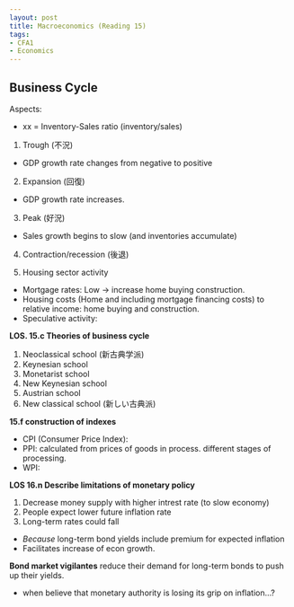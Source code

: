 ```yaml
---
layout: post
title: Macroeconomics (Reading 15)
tags: 
- CFA1
- Economics
---
```



## Business Cycle

Aspects:
* xx = Inventory-Sales ratio (inventory/sales)


1. Trough (不況)
  - GDP growth rate changes from negative to positive
  
2. Expansion (回復)
  - GDP growth rate increases. 
3. Peak (好況)
  - Sales growth begins to slow (and inventories accumulate)
4. Contraction/recession (後退)


1. Housing sector activity
*  Mortgage rates: Low -> increase home buying construction.
*  Housing costs (Home and including mortgage financing costs) to relative income: home buying and construction. 
*  Speculative activity:  

**LOS. 15.c Theories of business cycle** <br>

1. Neoclassical school (新古典学派)
2. Keynesian school
3. Monetarist school
4. New Keynesian school
5. Austrian school
6. New classical school (新しい古典派)



**15.f construction of indexes**

* CPI (Consumer Price Index): 
* PPI: calculated from prices of goods in process. different stages of processing.
* WPI:






**LOS 16.n Describe limitations of monetary policy**

1. Decrease money supply with higher intrest rate (to slow economy)
2. People expect lower future inflation rate
3. Long-term rates could fall
  * *Because* long-term bond yields include premium for expected inflation
  * Facilitates increase of econ growth.



**Bond market vigilantes** reduce their demand for long-term bonds to push up their yields.
* when believe that monetary authority is losing its grip on inflation...?

